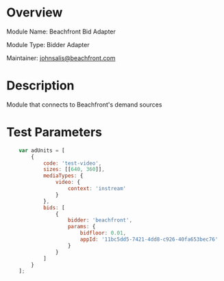 # Overview

Module Name: Beachfront Bid Adapter

Module Type: Bidder Adapter

Maintainer: johnsalis@beachfront.com

# Description

Module that connects to Beachfront's demand sources

# Test Parameters
```javascript
    var adUnits = [
        {
            code: 'test-video',
            sizes: [[640, 360]],
            mediaTypes: {
                video: {
                    context: 'instream'
                }
            },
            bids: [
                {
                    bidder: 'beachfront',
                    params: {
                        bidfloor: 0.01,
                        appId: '11bc5dd5-7421-4dd8-c926-40fa653bec76'
                    }
                }
            ]
        }
    ];
```